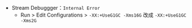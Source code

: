 * Stream Debuggger：`Internal Error`
  * Run > Edit Configurations > `-XX:+UseG1GC -Xms16G` 改成 `-XX:+UseG1GC -Xms2G`
